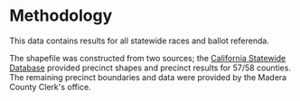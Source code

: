 # Methodology



This data contains results for all statewide races and ballot referenda.





The shapefile was constructed from two sources; the [California Statewide Database](https://statewidedatabase.org/) provided precinct shapes and precinct results for 57/58 counties. The remaining precinct boundaries and data were provided by the Madera County Clerk's office.


